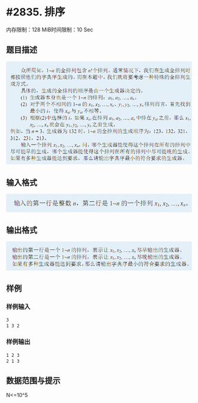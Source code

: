 # #2835. 排序

内存限制：128 MiB时间限制：10 Sec

## 题目描述

![](upload/201303/1(1).jpg)

## 输入格式

![](upload/201303/2(1).jpg)

## 输出格式

![](upload/201303/3(1).jpg)

## 样例

### 样例输入

    
    3
    1 3 2
    
    
    

### 样例输出

    
    1 2 3
    2 1 3
    
    

## 数据范围与提示

N<=10^5
